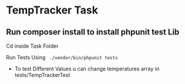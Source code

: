 # TempTracker Task

## Run composer install to install phpunit test Lib

Cd inside Task Folder 

Run Tests Using ` ./vendor/bin/phpunit tests`

- To test Different Values u can change temperatures array in
tests/TempTrackerTest 
